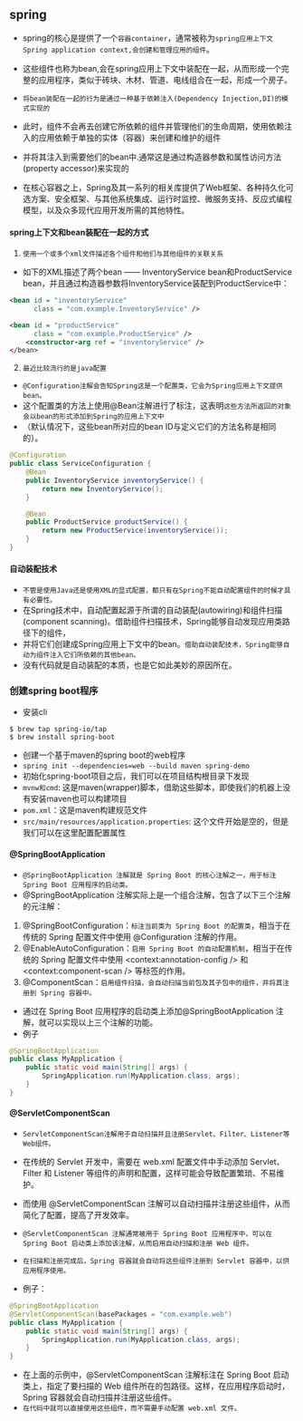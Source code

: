 ## spring
* spring的核心是提供了一个`容器container`，通常被称为`spring应用上下文Spring application context,会创建和管理应用的组件`。
* 这些组件也称为bean,会在spring应用上下文中装配在一起，从而形成一个完整的应用程序，类似于砖块、木材、管道、电线组合在一起，形成一个房子。

* `将bean装配在一起的行为是通过一种基于依赖注入(Dependency Injection,DI)的模式实现的`
* 此时，组件不会再去创建它所依赖的组件并管理他们的生命周期，使用依赖注入的应用依赖于单独的实体（容器）来创建和维护的组件
* 并将其注入到需要他们的bean中.通常这是通过构造器参数和属性访问方法(property accessor)来实现的

* 在核心容器之上，Spring及其一系列的相关库提供了Web框架、各种持久化可选方案、安全框架、与其他系统集成、运行时监控、微服务支持、反应式编程模型，以及众多现代应用开发所需的其他特性。

#### spring上下文和bean装配在一起的方式
1. `使用一个或多个xml文件描述各个组件和他们与其他组件的关联关系`
* 如下的XML描述了两个bean —— InventoryService bean和ProductService bean，并且通过构造器参数将InventoryService装配到ProductService中：
```xml
<bean id = "inventoryService"
      class = "com.example.InventoryService" />

<bean id = "productService"
      class = "com.example.ProductService" />
    <constructor-arg ref = "inventoryService" />
</bean>
```
2. `最近比较流行的是java配置`
* `@Configuration注解会告知Spring这是一个配置类，它会为Spring应用上下文提供bean。`
* 这个配置类的方法上使用@Bean注解进行了标注，这表明`这些方法所返回的对象会以bean的形式添加到Spring的应用上下文中`
* （默认情况下，这些bean所对应的bean ID与定义它们的方法名称是相同的）。
```java
@Configuration
public class ServiceConfiguration {
    @Bean
    public InventoryService inventoryService() {
        return new InventoryService();
    }

    @Bean
    public ProductService productService() {
        return new ProductService(inventoryService());
    }
}
```

#### 自动装配技术
* `不管是使用Java还是使用XML的显式配置，都只有在Spring不能自动配置组件的时候才具有必要性。`
* 在Spring技术中，自动配置起源于所谓的自动装配(autowiring)和组件扫描(component scanning)。借助组件扫描技术，Spring能够自动发现应用类路径下的组件，
* 并将它们创建成Spring应用上下文中的bean。`借助自动装配技术，Spring能够自动为组件注入它们所依赖的其他bean。`
* 没有代码就是自动装配的本质，也是它如此美妙的原因所在。

### 创建spring boot程序
* 安装cli
```shell
$ brew tap spring-io/tap
$ brew install spring-boot
```
* 创建一个基于maven的spring boot的web程序
* `spring init --dependencies=web --build maven spring-demo`
* 初始化spring-boot项目之后，我们可以在项目结构根目录下发现
* `mvnw和cmd`: 这是maven(wrapper)脚本，借助这些脚本，即使我们的机器上没有安装maven也可以构建项目
* `pom.xml`：这是maven构建规范文件
* `src/main/resources/application.properties`: 这个文件开始是空的，但是我们可以在这里配置配置属性

#### @SpringBootApplication
* `@SpringBootApplication 注解就是 Spring Boot 的核心注解之一，用于标注 Spring Boot 应用程序的启动类。`
* @SpringBootApplication 注解实际上是一个组合注解，包含了以下三个注解的元注解：
1.  @SpringBootConfiguration：`标注当前类为 Spring Boot 的配置类`，相当于在传统的 Spring 配置文件中使用 @Configuration 注解的作用。
2.  @EnableAutoConfiguration：`启用 Spring Boot 的自动配置机制`，相当于在传统的 Spring 配置文件中使用 <context:annotation-config /> 和 <context:component-scan /> 等标签的作用。
3.  @ComponentScan：`启用组件扫描，会自动扫描当前包及其子包中的组件，并将其注册到 Spring 容器中。`
* 通过在 Spring Boot 应用程序的启动类上添加@SpringBootApplication 注解，就可以实现以上三个注解的功能。
* 例子
```java
@SpringBootApplication
public class MyApplication {
    public static void main(String[] args) {
        SpringApplication.run(MyApplication.class, args);
    }
}
```


#### @ServletComponentScan
* `ServletComponentScan注解用于自动扫描并且注册Servlet、Filter、Listener等Web组件。`

* 在传统的 Servlet 开发中，需要在 web.xml 配置文件中手动添加 Servlet、Filter 和 Listener 等组件的声明和配置，这样可能会导致配置繁琐、不易维护。
* 而使用 @ServletComponentScan 注解可以自动扫描并注册这些组件，从而简化了配置，提高了开发效率。

* `@ServletComponentScan 注解通常被用于 Spring Boot 应用程序中，可以在 Spring Boot 启动类上添加该注解，从而启用自动扫描和注册 Web 组件。`
* `在扫描和注册完成后，Spring 容器就会自动将这些组件注册到 Servlet 容器中，以供应用程序使用。`

* 例子：
```java
@SpringBootApplication
@ServletComponentScan(basePackages = "com.example.web")
public class MyApplication {
    public static void main(String[] args) {
        SpringApplication.run(MyApplication.class, args);
    }
}
```
* 在上面的示例中，@ServletComponentScan 注解标注在 Spring Boot 启动类上，指定了要扫描的 Web 组件所在的包路径。这样，在应用程序启动时，Spring 容器就会自动扫描并注册这些组件。
* `在代码中就可以直接使用这些组件，而不需要手动配置 web.xml 文件。`





